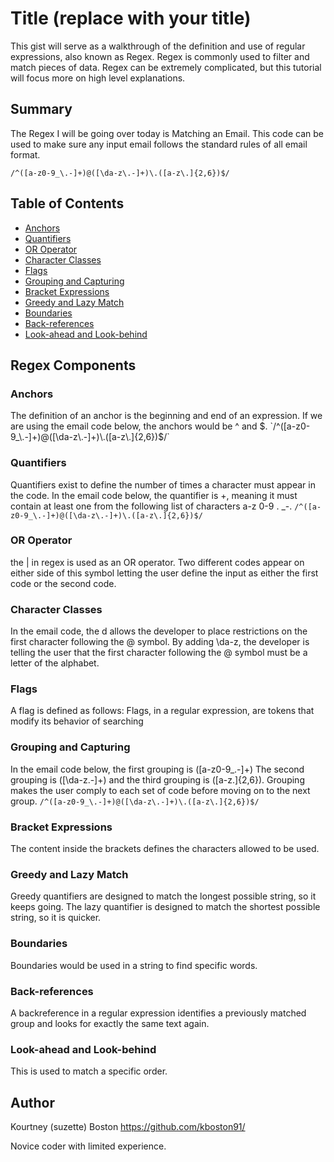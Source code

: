 # Title (replace with your title)

This gist will serve as a walkthrough of the definition and use of regular expressions, also known as Regex. Regex is commonly used to filter and match pieces of data. Regex can be extremely complicated, but this tutorial will focus more on high level explanations. 

## Summary

The Regex I will be going over today is Matching an Email. This code can be used to make sure any input email follows the standard rules of all email format. 

`/^([a-z0-9_\.-]+)@([\da-z\.-]+)\.([a-z\.]{2,6})$/`

## Table of Contents

- [Anchors](#anchors)
- [Quantifiers](#quantifiers)
- [OR Operator](#or-operator)
- [Character Classes](#character-classes)
- [Flags](#flags)
- [Grouping and Capturing](#grouping-and-capturing)
- [Bracket Expressions](#bracket-expressions)
- [Greedy and Lazy Match](#greedy-and-lazy-match)
- [Boundaries](#boundaries)
- [Back-references](#back-references)
- [Look-ahead and Look-behind](#look-ahead-and-look-behind)

## Regex Components

### Anchors
The definition of an anchor is the beginning and end of an expression. If we are using the email code below, the anchors would be ^ and $.
`/^([a-z0-9_\.-]+)@([\da-z\.-]+)\.([a-z\.]{2,6})$/`
### Quantifiers
Quantifiers exist to define the number of times a character must appear in the code. In the email code below, the quantifier is +, meaning it must contain at least one from the following list of characters a-z 0-9 . _-.
`/^([a-z0-9_\.-]+)@([\da-z\.-]+)\.([a-z\.]{2,6})$/`
### OR Operator
the | in regex is used as an OR operator. Two different codes appear on either side of this symbol letting the user define the input as either the first code or the second code. 

### Character Classes
In the email code, the d allows the developer to place restrictions on the first character following the @ symbol. By adding \da-z, the developer is telling the user that the first character following the @ symbol must be a letter of the alphabet. 
### Flags
A flag is defined as follows: Flags, in a regular expression, are tokens that modify its behavior of searching
### Grouping and Capturing
In the email code below, the first grouping is ([a-z0-9_\.-]+)  The second grouping is ([\da-z\.-]+) and the third grouping is ([a-z\.]{2,6}). Grouping makes the user comply to each set of code before moving on to the next group. 
`/^([a-z0-9_\.-]+)@([\da-z\.-]+)\.([a-z\.]{2,6})$/`
### Bracket Expressions
The content inside the brackets defines the characters allowed to be used.
### Greedy and Lazy Match
Greedy quantifiers are designed to match the longest possible string, so it keeps going. The lazy quantifier is designed to match the shortest possible string, so it is quicker.
### Boundaries
Boundaries would be used in a string to find specific words.
### Back-references
A backreference in a regular expression identifies a previously matched group and looks for exactly the same text again. 
### Look-ahead and Look-behind
This is used to match a specific order. 
## Author
Kourtney (suzette) Boston
https://github.com/kboston91/

Novice coder with limited experience. 

